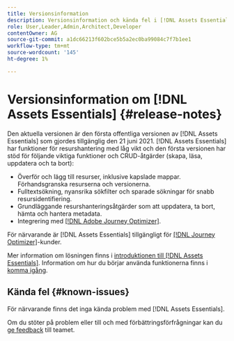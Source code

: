 ```yaml
---
title: Versionsinformation
description: Versionsinformation och kända fel i [!DNL Assets Essentials]
role: User,Leader,Admin,Architect,Developer
contentOwner: AG
source-git-commit: a1dc66213f602bce5b5a2ec0ba99084c7f7b1ee1
workflow-type: tm+mt
source-wordcount: '145'
ht-degree: 1%

---
```



# Versionsinformation om [!DNL Assets Essentials] {#release-notes}

Den aktuella versionen är den första offentliga versionen av [!DNL Assets Essentials] som gjordes tillgänglig den 21 juni 2021. [!DNL Assets Essentials] har funktioner för resurshantering med låg vikt och den första versionen har stöd för följande viktiga funktioner och CRUD-åtgärder (skapa, läsa, uppdatera och ta bort):

* Överför och lägg till resurser, inklusive kapslade mappar. Förhandsgranska resurserna och versionerna.
* Fulltextsökning, nyansrika sökfilter och sparade sökningar för snabb resursidentifiering.
* Grundläggande resurshanteringsåtgärder som att uppdatera, ta bort, hämta och hantera metadata.
* Integrering med [[!DNL Adobe Journey Optimizer]](https://experienceleague.adobe.com/docs/journey-optimizer/using/create-messages/assets-essentials.html).

För närvarande är [!DNL Assets Essentials] tillgängligt för [[!DNL Journey Optimizer]](https://experienceleague.adobe.com/docs/journey-optimizer.html)-kunder.

Mer information om lösningen finns i [introduktionen till [!DNL Assets Essentials]](introduction.md). Information om hur du börjar använda funktionerna finns i [komma igång](/help/get-started.md).

## Kända fel {#known-issues}

För närvarande finns det inga kända problem med [!DNL Assets Essentials].

<!--
* Use assets that do not have whitespace in the file names. The replies to comments do not work for such assets.
-->

Om du stöter på problem eller till och med förbättringsförfrågningar kan du [ge feedback](#provide-feedback) till teamet.

